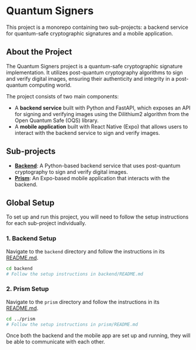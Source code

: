 # Quantum Signers

This project is a monorepo containing two sub-projects: a backend service for quantum-safe cryptographic signatures and a mobile application.

## About the Project

The Quantum Signers project is a quantum-safe cryptographic signature implementation. It utilizes post-quantum cryptography algorithms to sign and verify digital images, ensuring their authenticity and integrity in a post-quantum computing world.

The project consists of two main components:

*   A **backend service** built with Python and FastAPI, which exposes an API for signing and verifying images using the Dilithium2 algorithm from the Open Quantum Safe (OQS) library.
*   A **mobile application** built with React Native (Expo) that allows users to interact with the backend service to sign and verify images.

## Sub-projects

*   **[Backend](./backend/README.md)**: A Python-based backend service that uses post-quantum cryptography to sign and verify digital images.
*   **[Prism](./prism/README.md)**: An Expo-based mobile application that interacts with the backend.

## Global Setup

To set up and run this project, you will need to follow the setup instructions for each sub-project individually.

### 1. Backend Setup

Navigate to the `backend` directory and follow the instructions in its [README.md](./backend/README.md).

```bash
cd backend
# Follow the setup instructions in backend/README.md
```

### 2. Prism Setup

Navigate to the `prism` directory and follow the instructions in its [README.md](./prism/README.md).

```bash
cd ../prism
# Follow the setup instructions in prism/README.md
```

Once both the backend and the mobile app are set up and running, they will be able to communicate with each other.
